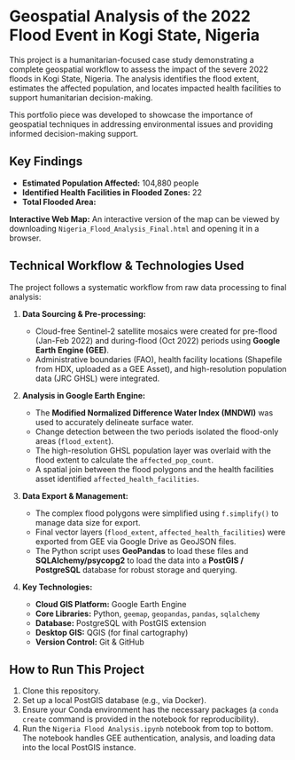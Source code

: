 # Geospatial Analysis of the 2022 Flood Event in Kogi State, Nigeria

This project is a humanitarian-focused case study demonstrating a complete geospatial workflow to assess the impact of the severe 2022 floods in Kogi State, Nigeria. The analysis identifies the flood extent, estimates the affected population, and locates impacted health facilities to support humanitarian decision-making.

This portfolio piece was developed to showcase the importance of geospatial techniques in addressing environmental issues and providing informed decision-making support. 

## Key Findings

*   **Estimated Population Affected:** 104,880 people
*   **Identified Health Facilities in Flooded Zones:** 22
*   **Total Flooded Area:** 

 **Interactive Web Map:** An interactive version of the map can be viewed by downloading `Nigeria_Flood_Analysis_Final.html` and opening it in a browser.

## Technical Workflow & Technologies Used

The project follows a systematic workflow from raw data processing to final analysis:

1.  **Data Sourcing & Pre-processing:**
    *   Cloud-free Sentinel-2 satellite mosaics were created for pre-flood (Jan-Feb 2022) and during-flood (Oct 2022) periods using **Google Earth Engine (GEE)**.
    *   Administrative boundaries (FAO), health facility locations (Shapefile from HDX, uploaded as a GEE Asset), and high-resolution population data (JRC GHSL) were integrated.

2.  **Analysis in Google Earth Engine:**
    *   The **Modified Normalized Difference Water Index (MNDWI)** was used to accurately delineate surface water.
    *   Change detection between the two periods isolated the flood-only areas (`flood_extent`).
    *   The high-resolution GHSL population layer was overlaid with the flood extent to calculate the `affected_pop_count`.
    *   A spatial join between the flood polygons and the health facilities asset identified `affected_health_facilities`.

3.  **Data Export & Management:**
    *   The complex flood polygons were simplified using `f.simplify()` to manage data size for export.
    *   Final vector layers (`flood_extent`, `affected_health_facilities`) were exported from GEE via Google Drive as GeoJSON files.
    *   The Python script uses **GeoPandas** to load these files and **SQLAlchemy/psycopg2** to load the data into a **PostGIS / PostgreSQL** database for robust storage and querying.

4.  **Key Technologies:**
    *   **Cloud GIS Platform:** Google Earth Engine
    *   **Core Libraries:** Python, `geemap`, `geopandas`, `pandas`, `sqlalchemy`
    *   **Database:** PostgreSQL with PostGIS extension
    *   **Desktop GIS:** QGIS (for final cartography)
    *   **Version Control:** Git & GitHub

## How to Run This Project

1.  Clone this repository.
2.  Set up a local PostGIS database (e.g., via Docker).
3.  Ensure your Conda environment has the necessary packages (a `conda create` command is provided in the notebook for reproducibility).
4.  Run the `Nigeria Flood Analysis.ipynb` notebook from top to bottom. The notebook handles GEE authentication, analysis, and loading data into the local PostGIS instance.
